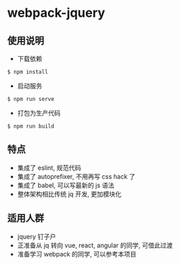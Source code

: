 # webpack-jquery

## 使用说明
- 下载依赖
```
$ npm install
```

- 启动服务
```
$ npm run serve
```

- 打包为生产代码
```
$ npm run build
```

## 特点
- 集成了 eslint, 规范代码
- 集成了 autoprefixer, 不用再写 css hack 了
- 集成了 babel, 可以写最新的 js 语法
- 整体架构相比传统 jq 开发, 更加模块化

## 适用人群
- jquery 钉子户
- 正准备从 jq 转向 vue, react, angular 的同学, 可借此过渡
- 准备学习 webpack 的同学, 可以参考本项目
